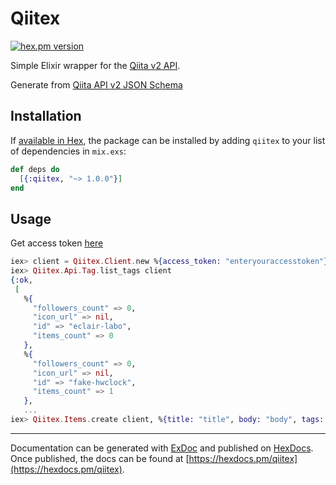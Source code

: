 # Qiitex

[![hex.pm version](https://img.shields.io/hexpm/v/qiitex.svg)](https://hex.pm/packages/qiitex)

Simple Elixir wrapper for the [Qiita v2 API](https://qiita.com/api/v2/docs).

Generate from [Qiita API v2 JSON Schema](https://qiita.com/api/v2/schema)

## Installation

If [available in Hex](https://hex.pm/docs/publish), the package can be installed
by adding `qiitex` to your list of dependencies in `mix.exs`:

```elixir
def deps do
  [{:qiitex, "~> 1.0.0"}]
end
```

## Usage

Get access token [here](https://qiita.com/settings/tokens/new) 

```elixir
iex> client = Qiitex.Client.new %{access_token: "enteryouraccesstoken"}
iex> Qiitex.Api.Tag.list_tags client
{:ok,
 [
   %{
     "followers_count" => 0,
     "icon_url" => nil,
     "id" => "eclair-labo",
     "items_count" => 0
   },
   %{
     "followers_count" => 0,
     "icon_url" => nil,
     "id" => "fake-hwclock",
     "items_count" => 1
   },
   ...
iex> Qiitex.Items.create client, %{title: "title", body: "body", tags: [%{name: "qiita"}]}
```

-------------------------------------------
Documentation can be generated with [ExDoc](https://github.com/elixir-lang/ex_doc)
and published on [HexDocs](https://hexdocs.pm). Once published, the docs can
be found at [https://hexdocs.pm/qiitex](https://hexdocs.pm/qiitex).

